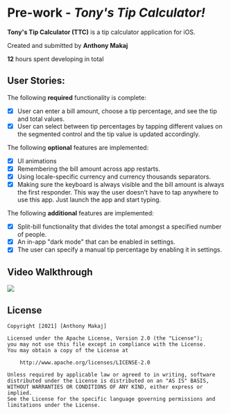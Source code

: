 # Pre-work - *Tony's Tip Calculator!*

**Tony's Tip Calculator (TTC)** is a tip calculator application for iOS.

Created and submitted by **Anthony Makaj**

**12** hours spent developing in total

## User Stories:

The following **required** functionality is complete:

* [x] User can enter a bill amount, choose a tip percentage, and see the tip and total values.
* [x] User can select between tip percentages by tapping different values on the segmented control and the tip value is updated accordingly.

The following **optional** features are implemented:

* [x] UI animations
* [x] Remembering the bill amount across app restarts.
* [x] Using locale-specific currency and currency thousands separators.
* [x] Making sure the keyboard is always visible and the bill amount is always the first responder. This way the user doesn't have to tap anywhere to use this app. Just launch the app and start typing.

The following **additional** features are implemented:

* [x] Split-bill functionality that divides the total amongst a specified number of people.
* [x] An in-app "dark mode" that can be enabled in settings.
* [x] The user can specify a manual tip percentage by enabling it in settings.

## Video Walkthrough

![](https://i.imgur.com/nQqPiVF.gif)

## License

    Copyright [2021] [Anthony Makaj]

    Licensed under the Apache License, Version 2.0 (the "License");
    you may not use this file except in compliance with the License.
    You may obtain a copy of the License at

        http://www.apache.org/licenses/LICENSE-2.0

    Unless required by applicable law or agreed to in writing, software
    distributed under the License is distributed on an "AS IS" BASIS,
    WITHOUT WARRANTIES OR CONDITIONS OF ANY KIND, either express or implied.
    See the License for the specific language governing permissions and
    limitations under the License.
